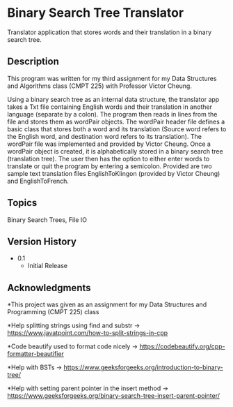 # Binary Search Tree Translator

Translator application that stores words and their translation in a binary search tree.  

## Description

This program was written for my third assignment for my Data Structures and Algorithms class (CMPT 225) with Professor Victor Cheung. 

Using a binary search tree as an internal data structure, the translator app takes a Txt file containing English words and their translation in another language (separate by a colon). 
The program then reads in lines from the file and stores them as wordPair objects. The wordPair header file defines a basic class that stores both a word and its translation (Source word refers to the English word,
and destination word refers to its translation). The wordPair file was implemented and provided by Victor Cheung. Once a wordPair object is created, it is alphabetically stored in a binary search tree (translation
tree). The user then has the option to either enter words to translate or quit the program by entering a semicolon. Provided are two sample text translation files EnglishToKlingon (provided by Victor Cheung) and 
EnglishToFrench.

## Topics 
Binary Search Trees, File IO

## Version History
* 0.1
    * Initial Release

## Acknowledgments

*This project was given as an assignment for my Data Structures and Programming (CMPT 225) class 

*Help splitting strings using find and substr  -> https://www.javatpoint.com/how-to-split-strings-in-cpp

*Code beautify used to format code nicely  -> https://codebeautify.org/cpp-formatter-beautifier

*Help with BSTs -> https://www.geeksforgeeks.org/introduction-to-binary-tree/

*Help with setting parent pointer in the insert method -> https://www.geeksforgeeks.org/binary-search-tree-insert-parent-pointer/
